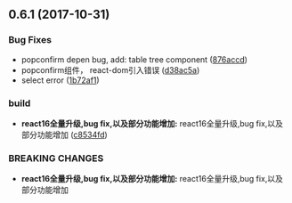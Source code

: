 <a name="0.6.1"></a>
## 0.6.1 (2017-10-31)


### Bug Fixes

* popconfirm depen bug, add: table tree component ([876accd](https://github.com/iuap-design/tinper-bee/commit/876accd))
* popconfirm组件， react-dom引入错误 ([d38ac5a](https://github.com/iuap-design/tinper-bee/commit/d38ac5a))
* select error ([1b72af1](https://github.com/iuap-design/tinper-bee/commit/1b72af1))


### build

* **react16全量升级,bug fix,以及部分功能增加:** react16全量升级,bug fix,以及部分功能增加 ([c8534fd](https://github.com/iuap-design/tinper-bee/commit/c8534fd))


### BREAKING CHANGES

* **react16全量升级,bug fix,以及部分功能增加:** react16全量升级,bug fix,以及部分功能增加



